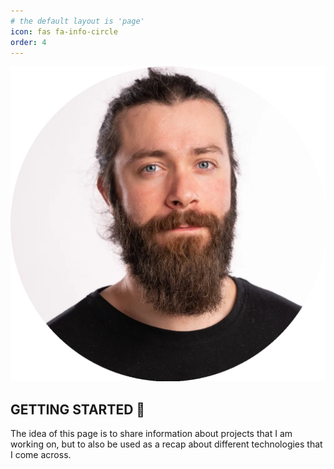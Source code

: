 ```yaml
---
# the default layout is 'page'
icon: fas fa-info-circle
order: 4
---
```


![Hero image](/assets/img/circular_image.webp)

## GETTING STARTED 🚀
The idea of this page is to share information about projects that I am working on, but to also be used as a recap about different technologies that I come across.
